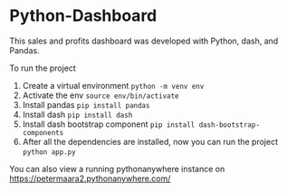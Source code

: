 # Python-Dashboard
This sales and profits dashboard was developed with Python, dash, and Pandas.

To run the project
1. Create a virtual environment ```python -m venv env```
2. Activate the env ```source env/bin/activate```
3. Install pandas ```pip install pandas```
4. Install dash ```pip install dash```
5. Install dash bootstrap component ```pip install dash-bootstrap-components```
6. After all the dependencies are installed, now you can run the project ```python app.py```

You can also view a running pythonanywhere instance on https://petermaara2.pythonanywhere.com/

